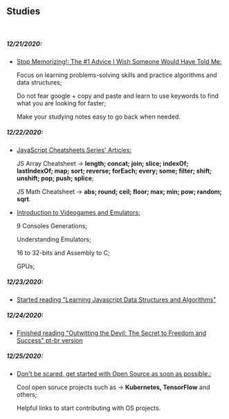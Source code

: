 ## Studies

<br>

##### 12/21/2020:

- [Stop Memorizing!: The #1 Advice I Wish Someone Would Have Told Me:](https://dev.to/brendamichellle/stop-memorizing-the-1-advice-i-wish-someone-would-have-told-me-5cnj)

  Focus on learning problems-solving skills and practice algorithms and data structures;

  Do not fear google + copy and paste and learn to use keywords to find what you are looking for faster;

  Make your studying notes easy to go back when needed.
  <br>

##### 12/22/2020:

- [JavaScript Cheatsheets Series' Articles:](https://dev.to/sakhnyuk/series/10123)

  JS Array Cheatsheet -> <strong>length; concat; join; slice; indexOf; lastIndexOf; map; sort; reverse; forEach; every; some; filter; shift; unshift; pop; push; splice</strong>;

  JS Math Cheatsheet -> <strong>abs; round; ceil; floor; max; min; pow; random; sqrt</strong>.
  <br>

- [Introduction to Videogames and Emulators:](https://youtu.be/vUqLLpUJ47s)

  9 Consoles Generations;

  Understanding Emulators;

  16 to 32-bits and Assembly to C;

  GPUs;
  <br>
  
##### 12/23/2020:

- [Started reading "Learning Javascript Data Structures and Algorithms"](https://www.amazon.com.br/Learning-JavaScript-Data-Structures-Algorithms/dp/1783554878)
  <br>
  
##### 12/24/2020:

- [Finished reading "Outwitting the Devil: The Secret to Freedom and Success" pt-br version](https://www.amazon.com/Mais-Esperto-Que-Diabo-Liberdade/dp/8568014003)
  <br>
  
##### 12/25/2020:

- [Don't be scared, get started with Open Source as soon as possible.:](https://dev.to/manvendrajpoot/don-t-be-scared-get-started-with-open-source-as-soon-as-possible-1g7b)

  Cool open soruce projects such as -> <strong>Kubernetes, TensorFlow</strong> and others;

  Helpful links to start contributing with OS projects.
  <br>

